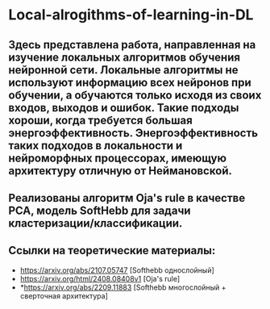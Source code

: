 # Local-alrogithms-of-learning-in-DL 
## Здесь представлена работа, направленная на изучение локальных алгоритмов обучения нейронной сети. Локальные алгоритмы не используют информацию всех нейронов при обучении, а обучаются только исходя из своих входов, выходов и ошибок. Такие подходы хороши, когда требуется большая энергоэффективность. Энергоэффективность таких подходов в локальности и нейроморфных процессорах, имеющую архитектуру отличную от Неймановской. 
## Реализованы алгоритм Oja's rule в качестве PCA, модель SoftHebb для задачи кластеризации/классификации. 
## Ссылки на теоретические материалы:
- https://arxiv.org/abs/2107.05747 [Softhebb однослойный]
- https://arxiv.org/html/2408.08408v1 [Oja's rule]
- *https://arxiv.org/abs/2209.11883 [Softhebb многослойный + сверточная архитектура]
